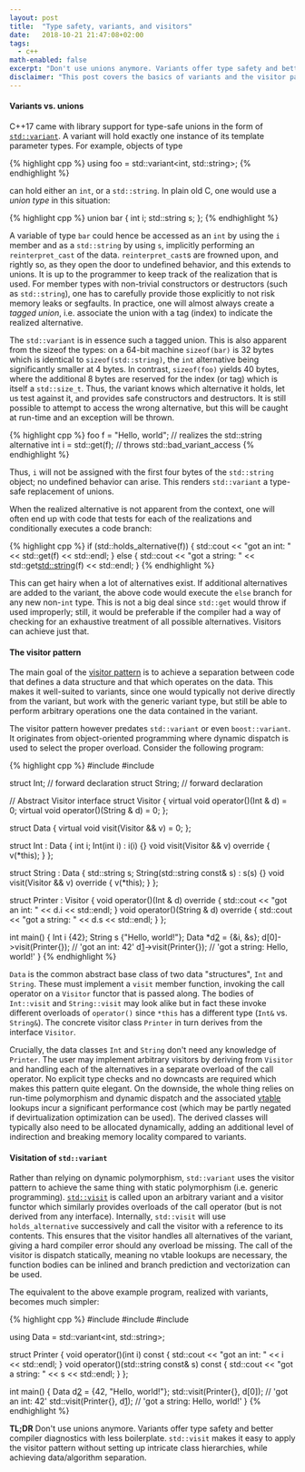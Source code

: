 ```yaml
---
layout: post
title:  "Type safety, variants, and visitors"
date:   2018-10-21 21:47:08+02:00
tags:
  - c++
math-enabled: false
excerpt: "Don't use unions anymore. Variants offer type safety and better compiler diagnostics with less boilerplate. std::visit makes it easy to apply the visitor pattern without setting up intricate class hierarchies, while achieving data/algorithm separation."
disclaimer: "This post covers the basics of variants and the visitor pattern in detail. It is meant as preparation for a [follow-up post](/2018/10/22/recursive-visitors-from-fixed-point-combinators) on some more creative uses of visitors."
---
```


#### Variants vs. unions

C++17 came with library support for type-safe unions in the form of
[`std::variant`][2]. A variant will hold exactly one instance of its template
parameter types. For example, objects of type

{% highlight cpp %}
using foo = std::variant<int, std::string>;
{% endhighlight %}
    
can hold either an `int`, or a `std::string`. In plain old C, one would use a
_union type_ in this situation:

{% highlight cpp %}
union bar {
    int i;
    std::string s;
};
{% endhighlight %}

A variable of type `bar` could hence be accessed as an `int` by using the `i`
member and as a `std::string` by using `s`, implicitly performing an
`reinterpret_cast` of the data. `reinterpret_cast`s are frowned upon, and
rightly so, as they open the door to undefined behavior, and this extends to
unions. It is up to the programmer to keep track of the realization that is
used. For member types with non-trivial constructors or destructors (such as
`std::string`), one has to carefully provide those explicitly to not risk memory
leaks or segfaults. In practice, one will almost always create a _tagged union_,
i.e. associate the union with a tag (index) to indicate the realized
alternative.

The `std::variant` is in essence such a tagged union. This is also apparent from
the sizeof the types: on a 64-bit machine `sizeof(bar)` is 32 bytes which is
identical to `sizeof(std::string)`, the `int` alternative being significantly
smaller at 4 bytes. In contrast, `sizeof(foo)` yields 40 bytes, where the
additional 8 bytes are reserved for the index (or tag) which is itself a
`std::size_t`. Thus, the variant knows which alternative it holds, let us test
against it, and provides safe constructors and destructors. It is still possible
to attempt to access the wrong alternative, but this will be caught at run-time
and an exception will be thrown.

{% highlight cpp %}
foo f = "Hello, world";   // realizes the std::string alternative
int i = std::get<int>(f); // throws std::bad_variant_access
{% endhighlight %}

Thus, `i` will not be assigned with the first four bytes of the `std::string`
object; no undefined behavior can arise. This renders `std::variant` a type-safe
replacement of unions.

When the realized alternative is not apparent from the context, one will often
end up with code that tests for each of the realizations and conditionally
executes a code branch:

{% highlight cpp %}
if (std::holds_alternative<int>(f)) {
    std::cout << "got an int: " << std::get<int>(f) << std::endl;
} else {
    std::cout << "got a string: " << std::get<std::string>(f)
              << std::endl;
}
{% endhighlight %}

This can get hairy when a lot of alternatives exist. If additional alternatives
are added to the variant, the above code would execute the `else` branch for any
new non-`int` type. This is not a big deal since `std::get` would throw if used
improperly; still, it would be preferable if the compiler had a way of checking
for an exhaustive treatment of all possible alternatives. Visitors can achieve
just that.

#### The visitor pattern

The main goal of the [visitor pattern][1] is to achieve a separation between code
that defines a data structure and that which operates on the data. This makes
it well-suited to variants, since one would typically not derive directly from
the variant, but work with the generic variant type, but still be able to
perform arbitrary operations one the data contained in the variant.

The visitor pattern however predates `std::variant` or even `boost::variant`. It
originates from object-oriented programming where dynamic dispatch is used to
select the proper overload. Consider the following program:

{% highlight cpp %}
#include <iostream>
#include <string>

struct Int;    // forward declaration
struct String; // forward declaration

// Abstract Visitor interface
struct Visitor {
    virtual void operator()(Int & d) = 0;
    virtual void operator()(String & d) = 0;
};

struct Data {
    virtual void visit(Visitor && v) = 0;
};

struct Int : Data {
    int i;
    Int(int i) : i(i) {}
    void visit(Visitor && v) override {
        v(*this);
    }
};

struct String : Data {
    std::string s;
    String(std::string const& s) : s(s) {}
    void visit(Visitor && v) override {
        v(*this);
    }
};

struct Printer : Visitor {
    void operator()(Int & d) override {
        std::cout << "got an int: " << d.i << std::endl;
    }
    void operator()(String & d) override {
        std::cout << "got a string: " << d.s << std::endl;
    }
};

int main() {
    Int i {42};
    String s {"Hello, world!"};
    Data *d[2] = {&i, &s};
    d[0]->visit(Printer{}); // 'got an int: 42'
    d[1]->visit(Printer{}); // 'got a string: Hello, world!'
}
{% endhighlight %}

`Data` is the common abstract base class of two data "structures", `Int` and
`String`. These must implement a `visit` member function, invoking the call
operator on a `Visitor` functor that is passed along. The bodies of `Int::visit`
and `String::visit` may look alike but in fact these invoke different overloads
of `operator()` since `*this` has a different type (`Int&` vs. `String&`). The
concrete visitor class `Printer` in turn derives from the interface `Visitor`.

Crucially, the data classes `Int` and `String` don't need any knowledge of
`Printer`. The user may implement arbitrary visitors by deriving from `Visitor`
and handling each of the alternatives in a separate overload of the call
operator. No explicit type checks and no downcasts are required which makes this
pattern quite elegant. On the downside, the whole thing relies on run-time
polymorphism and dynamic dispatch and the associated [vtable][4] lookups incur
a significant performance cost (which may be partly negated if devirtualization
optimization can be used). The derived classes will typically also need to be
allocated dynamically, adding an additional level of indirection and breaking
memory locality compared to variants.

#### Visitation of `std::variant`

Rather than relying on dynamic polymorphism, `std::variant` uses the visitor
pattern to achieve the same thing with static polymorphism (i.e. generic
programming). [`std::visit`][3] is called upon an arbitrary variant and a
visitor functor which similarly provides overloads of the call operator (but is
not derived from any interface). Internally, `std::visit` will use
`holds_alternative` successively and call the visitor with a reference to its
contents. This ensures that the visitor handles all alternatives of the variant,
giving a hard compiler error should any overload be missing. The call of the
visitor is dispatch statically, meaning no vtable lookups are necessary, the
function bodies can be inlined and branch prediction and vectorization can be used.

The equivalent to the above example program, realized with variants, becomes
much simpler:

{% highlight cpp %}
#include <iostream>
#include <string>
#include <variant>

using Data = std::variant<int, std::string>;

struct Printer {
    void operator()(int i) const {
        std::cout << "got an int: " << i << std::endl;
    }
    void operator()(std::string const& s) const {
        std::cout << "got a string: " << s << std::endl;
    }
};

int main() {
    Data d[2] = {42, "Hello, world!"};
    std::visit(Printer{}, d[0]); // 'got an int: 42'
    std::visit(Printer{}, d[1]); // 'got a string: Hello, world!'
}
{% endhighlight %}

**TL;DR** Don't use unions anymore. Variants offer type safety and better
compiler diagnostics with less boilerplate. `std::visit` makes it easy to apply
the visitor pattern without setting up intricate class hierarchies, while
achieving data/algorithm separation.


[1]: https://en.wikipedia.org/wiki/Visitor_pattern#C++_example
[2]: https://en.cppreference.com/w/cpp/utility/variant
[3]: https://en.cppreference.com/w/cpp/utility/variant/visit
[4]: https://en.wikipedia.org/wiki/Virtual_method_table
